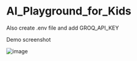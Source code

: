 # AI_Playground_for_Kids

Also create .env file and add GROQ_API_KEY 

Demo screenshot

![image](https://github.com/user-attachments/assets/2dbeed07-3fe2-47aa-8fee-181cca9ce60f)


